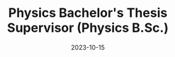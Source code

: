 ---
title: "Physics Bachelor's Thesis Supervisor (Physics B.Sc.)"
collection: teaching
type: "Undergraduate course"
permalink: /teaching/TFG_2023-2024
venue: "Autonomous University of Barcelona"
date: 2023-10-15
date2: 2024-07-15
location: "Barcelona, Spain"
---